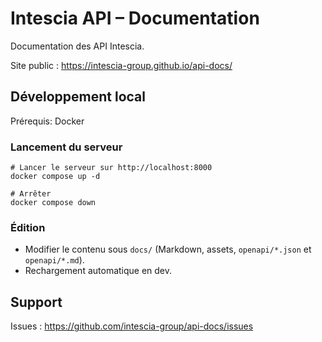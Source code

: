 # Intescia API – Documentation

Documentation des API Intescia.

Site public : https://intescia-group.github.io/api-docs/

## Développement local
Prérequis: Docker

### Lancement du serveur
```pwsh
# Lancer le serveur sur http://localhost:8000
docker compose up -d

# Arrêter
docker compose down
```

### Édition

* Modifier le contenu sous `docs/` (Markdown, assets, `openapi/*.json` et `openapi/*.md`).
* Rechargement automatique en dev.

## Support

Issues : https://github.com/intescia-group/api-docs/issues

